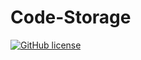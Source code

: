 # Code-Storage
<a href="https://github.com/themohitpapneja/Code-Storage/blob/master/LICENSE"><img alt="GitHub license" src="https://img.shields.io/github/license/themohitpapneja/Code-Storage"></a>

